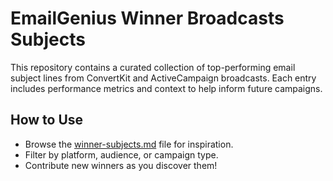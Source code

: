 # EmailGenius Winner Broadcasts Subjects

This repository contains a curated collection of top-performing email subject lines from ConvertKit and ActiveCampaign broadcasts. Each entry includes performance metrics and context to help inform future campaigns.

## How to Use

- Browse the [winner-subjects.md](winner-subjects.md) file for inspiration.
- Filter by platform, audience, or campaign type.
- Contribute new winners as you discover them!
